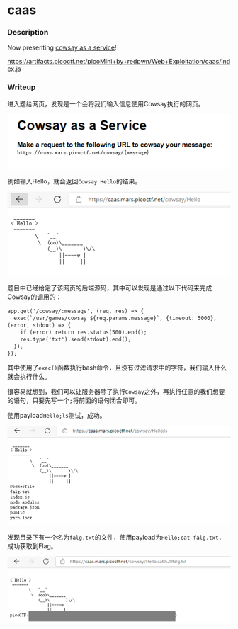 # caas

### Description

Now presenting [cowsay as a service](https://caas.mars.picoctf.net/)!

https://artifacts.picoctf.net/picoMini+by+redpwn/Web+Exploitation/caas/index.js

### Writeup

进入题给网页，发现是一个会将我们输入信息使用Cowsay执行的网页。

![](caas.assets/1.png)

例如输入Hello，就会返回`Cowsay Hello`的结果。

![](caas.assets/2.png)

题目中已经给定了该网页的后端源码，其中可以发现是通过以下代码来完成Cowsay的调用的：

```JS
app.get('/cowsay/:message', (req, res) => {
  exec(`/usr/games/cowsay ${req.params.message}`, {timeout: 5000}, (error, stdout) => {
    if (error) return res.status(500).end();
    res.type('txt').send(stdout).end();
  });
});
```

其中使用了`exec()`函数执行bash命令，且没有过滤请求中的字符，我们输入什么就会执行什么。

很容易就想到，我们可以让服务器除了执行`Cowsay`之外，再执行任意的我们想要的语句，只要先写一个`;`将前面的语句闭合即可。

使用payload`Hello;ls`测试，成功。

![](caas.assets/3.png)

发现目录下有一个名为`falg.txt`的文件，使用payload为`Hello;cat falg.txt`，成功获取到Flag。

![](caas.assets/4.png)